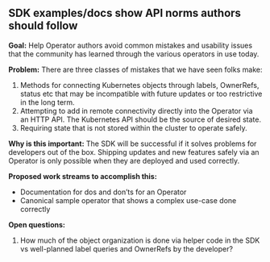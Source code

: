 ## SDK examples/docs show API norms authors should follow

**Goal:** Help Operator authors avoid common mistakes and usability issues that the community has learned through the various operators in use today.

**Problem:** There are three classes of mistakes that we have seen folks make:

1. Methods for connecting Kubernetes objects through labels, OwnerRefs, status etc that may be incompatible with future updates or too restrictive in the long term.
2. Attempting to add in remote connectivity directly into the Operator via an HTTP API. The Kubernetes API should be the source of desired state.
3. Requiring state that is not stored within the cluster to operate safely.

**Why is this important:** The SDK will be successful if it solves problems for developers out of the box. Shipping updates and new features safely via an Operator is only possible when they are deployed and used correctly.

**Proposed work streams to accomplish this:**

- Documentation for dos and don’ts for an Operator
- Canonical sample operator that shows a complex use-case done correctly

**Open questions:**

1. How much of the object organization is done via helper code in the SDK vs well-planned label queries and OwnerRefs by the developer?
